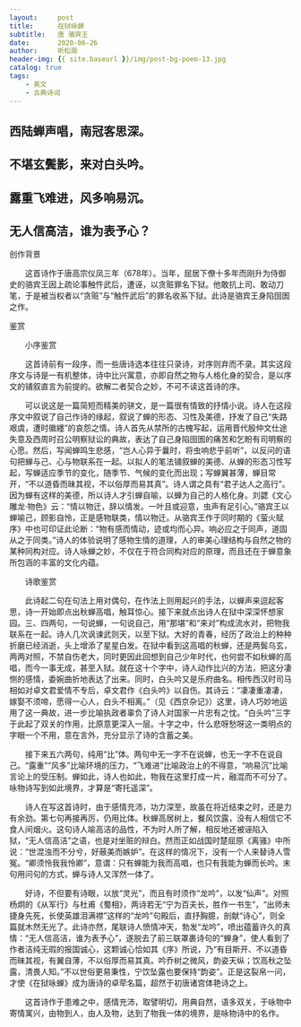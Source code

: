 ```yaml
---
layout:     post
title:      在狱咏蝉
subtitle:   唐 骆宾王
date:       2020-06-26
author:     听松阁
header-img: {{ site.baseurl }}/img/post-bg-poem-13.jpg
catalog: true
tags:
    - 美文
    - 古典诗词
---
```


## 西陆蝉声唱，南冠客思深。

## 不堪玄鬓影，来对白头吟。

## 露重飞难进，风多响易沉。

## 无人信高洁，谁为表予心？





创作背景

　　这首诗作于唐高宗仪凤三年（678年）。当年，屈居下僚十多年而刚升为侍御史的骆宾王因上疏论事触忤武后，遭诬，以贪赃罪名下狱。他敢抗上司、敢动刀笔，于是被当权者以“贪赃”与“触忤武后”的罪名收系下狱。此诗是骆宾王身陷囹圄之作。





鉴赏



　　小序鉴赏



　　这首诗前有一段序，而一些唐诗选本往往只录诗，对序则弃而不录。其实这段序文与诗是一有机整体，诗中比兴寓意，亦即自然之物与人格化身的契合，是以序文的铺叙直言为前提的。欲解二者契合之妙，不可不读这首诗的序。



　　可以说这是一篇简短而精美的骈文，是一篇很有情致的抒情小说。诗人在这段序文中叙说了自己作诗的缘起，叙说了蝉的形态、习性及美德，抒发了自己“失路艰虞，遭时徽纆”的哀怨之情。诗人首先从禁所的古槐写起，运用晋代殷仲文仕途失意及西周时召公明察狱讼的典故，表达了自己身陷囹圄的痛苦和乞盼有司明察的心愿。然后，写闻蝉鸣生悲感，“岂人心异于曩时，将虫响悲乎前听”，以反问的语句把蝉与己、心与物联系在一起。以拟人的笔法铺叙蝉的美德、从蝉的形态习性写起，写蝉适应季节的变化，随季节、气候的变化而出现；写蝉翼甚薄，蝉目常开，“不以道昏而昧其视，不以俗厚而易其真”。诗人谓之具有“君子达人之高行”。因为蝉有这样的美德，所以诗人才引蝉自喻，以蝉为自己的人格化身。刘勰《文心雕龙·物色》云：“情以物迁，辞以情发。一叶且或迎意，虫声有足引心。”骆宾王以蝉喻己，顾影自怜，正是感物联类，情以物迁。从骆宾王作于同时期的《萤火赋序》中也可印证此论断：“物有感而情动，迹或均而心异。响必应之于同声，道固从之于同类。”诗人的体验说明了感物生情的道理，人的审美心理结构与自然之物的某种同构对应。诗人咏蝉之妙，不仅在于符合同构对应的原理，而且还在于蝉意象所包涵的丰富的文化内蕴。



　　诗歌鉴赏



　　此诗起二句在句法上用对偶句，在作法上则用起兴的手法，以蝉声来逗起客思，诗一开始即点出秋蝉高唱，触耳惊心。接下来就点出诗人在狱中深深怀想家园。三、四两句，一句说蝉，一句说自己，用“那堪”和“来对”构成流水对，把物我联系在一起。诗人几次讽谏武则天，以至下狱。大好的青春，经历了政治上的种种折磨已经消逝，头上增添了星星白发。在狱中看到这高唱的秋蝉，还是两鬓乌玄，两两对照，不禁自伤老大，同时更因此回想到自己少年时代，也何尝不如秋蝉的高唱，而今一事无成，甚至入狱。就在这十个字中，诗人动作比兴的方法，把这分凄恻的感情，委婉曲折地表达了出来。同时，白头吟又是乐府曲名。相传西汉时司马相如对卓文君爱情不专后，卓文君作《白头吟》以自伤。其诗云：“凄凄重凄凄，嫁娶不须啼，愿得一心人，白头不相离。”（见《西京杂记》）这里，诗人巧妙地运用了这一典故，进一步比喻执政者辜负了诗人对国家一片忠有之忱。“白头吟”三字于此起了双关的作用，比原意更深入一层。十字之中，什么悲呀愁呀这一类明点的字眼一个不用，意在言外，充分显示了诗的含蓄之美。



　　接下来五六两句，纯用“比”体。两句中无一字不在说蝉，也无一字不在说自己。“露重”“风多”比喻环境的压力，“飞难进”比喻政治上的不得意，“响易沉”比喻言论上的受压制。蝉如此，诗人也如此，物我在这里打成一片，融混而不可分了。咏物诗写到如此境界，才算是“寄托遥深”。



　　诗人在写这首诗时，由于感情充沛，功力深至，故虽在将近结束之时，还是力有余劲。第七句再接再厉，仍用比体。秋蝉高居树上，餐风饮露，没有人相信它不食人间烟火。这句诗人喻高洁的品性，不为时人所了解，相反地还被诬陷入狱，“无人信高洁”之语，也是对坐赃的辩白。然而正如战国时楚屈原《离骚》中所说：“世混浊而不分兮，好蔽美而嫉妒”。在这样的情况下，没有一个人来替诗人雪冤。“卿须怜我我怜卿”，意谓：只有蝉能为我而高唱，也只有我能为蝉而长吟。末句用问句的方式，蝉与诗人又浑然一体了。



　　好诗，不但要有诗眼，以放“灵光”，而且有时须作“龙吟”，以发“仙声”。对照杨炯的《从军行》与杜甫《蜀相》，两诗若无“宁为百夫长，胜作一书生”，“出师未捷身先死，长使英雄泪满襟”这样的“龙吟”句殿后，直抒胸臆，剖献“诗心”，则全篇就木然无光了。此诗亦然，尾联诗人愤情冲天，勃发“龙吟”，喷出蕴蓄许久的真情：“无人信高洁，谁为表予心”，遂脱去了前三联罩裹诗句的“蝉身”，使人看到了作者洁纯无瑕的报国诚心，这颗诚心恰如其《序》所说，乃“有目斯开、不以道昏而昧其视，有翼自薄，不以俗厚而易其真。吟乔树之微风，韵姿天纵；饮高秋之坠露，清畏人知。”不以世俗更易秉性，宁饮坠露也要保持“韵姿”。正是这裂帛一问，才使《在狱咏蝉》成为唐诗的卓荦名篇，超然于初唐诸宫体艳诗之上。



　　这首诗作于患难之中，感情充沛，取譬明切，用典自然，语多双关，于咏物中寄情寓兴，由物到人，由人及物，达到了物我一体的境界，是咏物诗中的名作。
